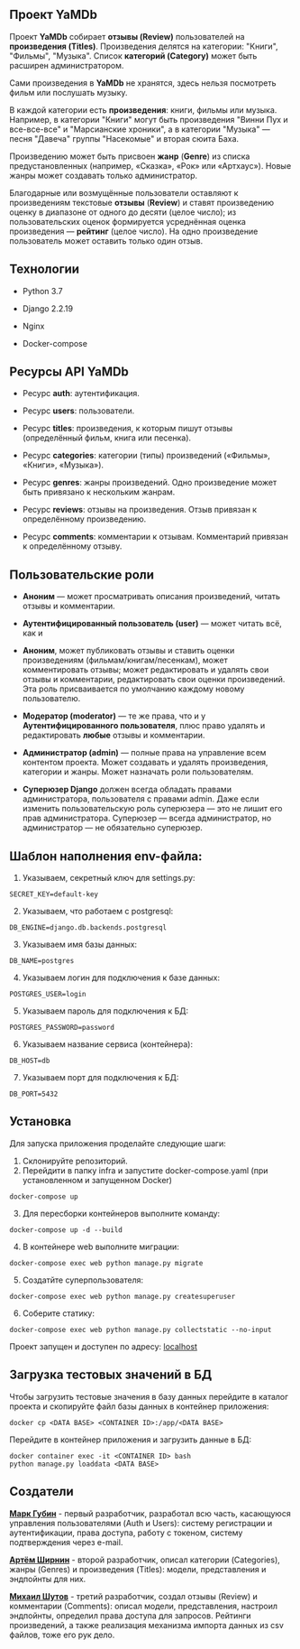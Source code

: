 ## Проект YaMDb

Проект **YaMDb** собирает **отзывы (Review)** пользователей на **произведения (Titles)**. Произведения делятся на категории: "Книги", "Фильмы", "Музыка". Список **категорий (Category)** может быть расширен администратором.

Сами произведения в **YaMDb** не хранятся, здесь нельзя посмотреть фильм или послушать музыку.

В каждой категории есть **произведения**: книги, фильмы или музыка. Например, в категории "Книги" могут быть произведения "Винни Пух и все-все-все" и "Марсианские хроники", а в категории "Музыка" — песня "Давеча" группы "Насекомые" и вторая сюита Баха.

Произведению может быть присвоен **жанр** (**Genre**) из списка предустановленных (например, «Сказка», «Рок» или «Артхаус»). Новые жанры может создавать только администратор.

Благодарные или возмущённые пользователи оставляют к произведениям текстовые **отзывы** (**Review**) и ставят произведению оценку в диапазоне от одного до десяти (целое число); из пользовательских оценок формируется усреднённая оценка произведения — **рейтинг** (целое число). На одно произведение пользователь может оставить только один отзыв.


## Технологии

- Python 3.7

- Django 2.2.19

- Nginx

- Docker-compose


## Ресурсы API YaMDb

- Ресурс **auth**: аутентификация.

- Ресурс **users**: пользователи.

- Ресурс **titles**: произведения, к которым пишут отзывы (определённый фильм, книга или песенка).

- Ресурс **categories**: категории (типы) произведений («Фильмы», «Книги», «Музыка»).

- Ресурс **genres**: жанры произведений. Одно произведение может быть привязано к нескольким жанрам.

- Ресурс **reviews**: отзывы на произведения. Отзыв привязан к определённому произведению.

- Ресурс **comments**: комментарии к отзывам. Комментарий привязан к определённому отзыву.



## Пользовательские роли

- **Аноним** — может просматривать описания произведений, читать отзывы и комментарии.

- **Аутентифицированный пользователь (user)** — может читать всё, как и 

- **Аноним**, может публиковать отзывы и ставить оценки произведениям (фильмам/книгам/песенкам), может комментировать отзывы; может редактировать и удалять свои отзывы и комментарии, редактировать свои оценки произведений. Эта роль присваивается по умолчанию каждому новому пользователю.

- **Модератор (moderator)** — те же права, что и у **Аутентифицированного пользователя**, плюс право удалять и редактировать **любые** отзывы и комментарии.

- **Администратор (admin)** — полные права на управление всем контентом проекта. Может создавать и удалять произведения, категории и жанры. Может назначать роли пользователям.

- **Суперюзер Django** должен всегда обладать правами администратора, пользователя с правами admin. Даже если изменить пользовательскую роль суперюзера — это не лишит его прав администратора. Суперюзер — всегда администратор, но администратор — не обязательно суперюзер.


## Шаблон наполнения env-файла:

1. Указываем, секретный ключ для settings.py:
```
SECRET_KEY=default-key
```
2. Указываем, что работаем с postgresql:
```
DB_ENGINE=django.db.backends.postgresql
```
3. Указываем имя базы данных:
```
DB_NAME=postgres
```
4. Указываем логин для подключения к базе данных:
```
POSTGRES_USER=login
```
5. Указываем пароль для подключения к БД:
```
POSTGRES_PASSWORD=password
```
6. Указываем название сервиса (контейнера):
```
DB_HOST=db
```
7. Указываем порт для подключения к БД:
```
DB_PORT=5432
```

## Установка

Для запуска приложения проделайте следующие шаги:

1. Склонируйте репозиторий.
2. Перейдити в папку infra и запустите docker-compose.yaml (при установленном и запущенном Docker)
```
docker-compose up
```
3. Для пересборки контейнеров выполните команду:
```
docker-compose up -d --build
```
4. В контейнере web выполните миграции:
```
docker-compose exec web python manage.py migrate
```
5. Создатйте суперпользователя:
```
docker-compose exec web python manage.py createsuperuser
```
6. Соберите статику:
```
docker-compose exec web python manage.py collectstatic --no-input
```
Проект запущен и доступен по адресу: [localhost](http://localhost/admin/)

## Загрузка тестовых значений в БД

Чтобы загрузить тестовые значения в базу данных перейдите в каталог проекта и скопируйте файл базы данных в контейнер приложения:
```
docker cp <DATA BASE> <CONTAINER ID>:/app/<DATA BASE>
```
Перейдите в контейнер приложения и загрузить данные в БД: 
```
docker container exec -it <CONTAINER ID> bash
python manage.py loaddata <DATA BASE>
```

## Создатели

**[Марк Губин](https://github.com/epsilonm)** - первый разработчик, разработал всю часть, касающуюся управления пользователями (Auth и Users): систему регистрации и аутентификации, права доступа, работу с токеном, систему подтверждения через e-mail.

**[Артём Ширнин](https://github.com/Artyom-Shirnin)** - второй разработчик, описал категории (Categories), жанры (Genres) и произведения (Titles): модели, представления и эндпойнты для них.

**[Михаил Шутов](https://github.com/mihvs)** - третий разработчик, создал отзывы (Review) и комментарии (Comments): описал модели, представления, настроил эндпойнты, определил права доступа для запросов. Рейтинги произведений, а также реализация механизма импорта данных из csv файлов, тоже его рук дело.
